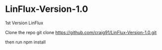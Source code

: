 # LinFlux-Version-1.0
1st Version LinFlux

Clone the repo 
git clone https://github.com/craig91/LinFlux-Version-1.0.git

then run npm install
